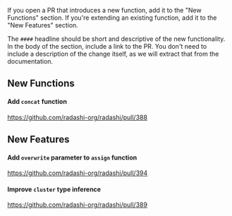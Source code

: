If you open a PR that introduces a new function, add it to the "New Functions" section. If you're extending an existing function, add it to the "New Features" section.

The `####` headline should be short and descriptive of the new functionality. In the body of the section, include a link to the PR. You don't need to include a description of the change itself, as we will extract that from the documentation.

## New Functions

#### Add `concat` function

https://github.com/radashi-org/radashi/pull/388

## New Features

#### Add `overwrite` parameter to `assign` function

https://github.com/radashi-org/radashi/pull/394

#### Improve `cluster` type inference

https://github.com/radashi-org/radashi/pull/389
